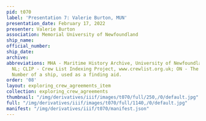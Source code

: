 ```yaml
---
pid: t070
label: 'Presentation 7: Valerie Burton, MUN'
presentation_date: February 17, 2022
presenter: Valerie Burton
association: Memorial University of Newfoundland
ship_name:
official_number:
ship_date:
archive:
abbreviations: MHA - Maritime History Archive, University of Newfoundland, St. John's
  NL; CLIP - Crew List Indexing Project, www.crewlist.org.uk; ON - The permanent Official
  Number of a ship, used as a finding aid.
order: '08'
layout: exploring_crew_agreements_item
collection: exploring_crew_agreements
thumbnail: "/img/derivatives/iiif/images/t070/full/250,/0/default.jpg"
full: "/img/derivatives/iiif/images/t070/full/1140,/0/default.jpg"
manifest: "/img/derivatives/iiif/t070/manifest.json"
---
```

